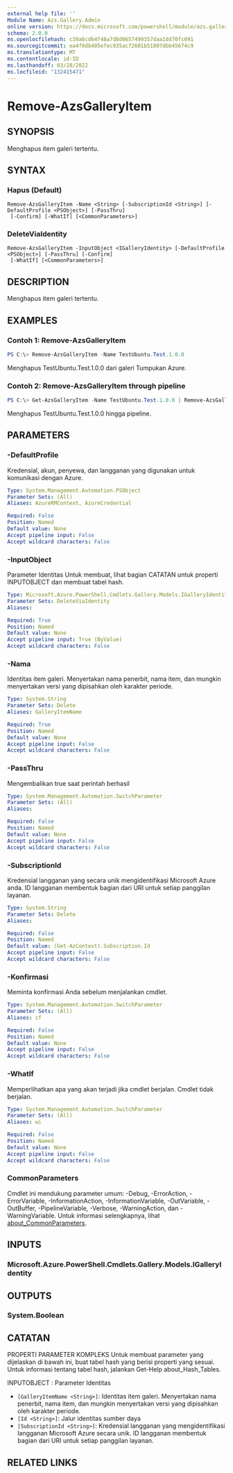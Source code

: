 ```yaml
---
external help file: ''
Module Name: Azs.Gallery.Admin
online version: https://docs.microsoft.com/powershell/module/azs.gallery.admin/remove-azsgalleryitem
schema: 2.0.0
ms.openlocfilehash: c39a6cd64f48a7d8d6657499357daa1dd70fc091
ms.sourcegitcommit: ea4f0db405efec935ac72601b51807dbb45674c9
ms.translationtype: MT
ms.contentlocale: id-ID
ms.lasthandoff: 03/28/2022
ms.locfileid: "132415471"
---
```

# Remove-AzsGalleryItem

## SYNOPSIS
Menghapus item galeri tertentu.

## SYNTAX

### Hapus (Default)
```
Remove-AzsGalleryItem -Name <String> [-SubscriptionId <String>] [-DefaultProfile <PSObject>] [-PassThru]
 [-Confirm] [-WhatIf] [<CommonParameters>]
```

### DeleteViaIdentity
```
Remove-AzsGalleryItem -InputObject <IGalleryIdentity> [-DefaultProfile <PSObject>] [-PassThru] [-Confirm]
 [-WhatIf] [<CommonParameters>]
```

## DESCRIPTION
Menghapus item galeri tertentu.

## EXAMPLES

### Contoh 1: Remove-AzsGalleryItem
```powershell
PS C:\> Remove-AzsGalleryItem -Name TestUbuntu.Test.1.0.0

```

Menghapus TestUbuntu.Test.1.0.0 dari galeri Tumpukan Azure.

### Contoh 2: Remove-AzsGalleryItem through pipeline
```powershell
PS C:\> Get-AzsGalleryItem -Name TestUbuntu.Test.1.0.0 | Remove-AzsGalleryItem

```

Menghapus TestUbuntu.Test.1.0.0 hingga pipeline.

## PARAMETERS

### -DefaultProfile
Kredensial, akun, penyewa, dan langganan yang digunakan untuk komunikasi dengan Azure.

```yaml
Type: System.Management.Automation.PSObject
Parameter Sets: (All)
Aliases: AzureRMContext, AzureCredential

Required: False
Position: Named
Default value: None
Accept pipeline input: False
Accept wildcard characters: False

```

### -InputObject
Parameter Identitas Untuk membuat, lihat bagian CATATAN untuk properti INPUTOBJECT dan membuat tabel hash.

```yaml
Type: Microsoft.Azure.PowerShell.Cmdlets.Gallery.Models.IGalleryIdentity
Parameter Sets: DeleteViaIdentity
Aliases:

Required: True
Position: Named
Default value: None
Accept pipeline input: True (ByValue)
Accept wildcard characters: False

```

### -Nama
Identitas item galeri.
Menyertakan nama penerbit, nama item, dan mungkin menyertakan versi yang dipisahkan oleh karakter periode.

```yaml
Type: System.String
Parameter Sets: Delete
Aliases: GalleryItemName

Required: True
Position: Named
Default value: None
Accept pipeline input: False
Accept wildcard characters: False

```

### -PassThru
Mengembalikan true saat perintah berhasil

```yaml
Type: System.Management.Automation.SwitchParameter
Parameter Sets: (All)
Aliases:

Required: False
Position: Named
Default value: None
Accept pipeline input: False
Accept wildcard characters: False

```

### -SubscriptionId
Kredensial langganan yang secara unik mengidentifikasi Microsoft Azure anda.
ID langganan membentuk bagian dari URI untuk setiap panggilan layanan.

```yaml
Type: System.String
Parameter Sets: Delete
Aliases:

Required: False
Position: Named
Default value: (Get-AzContext).Subscription.Id
Accept pipeline input: False
Accept wildcard characters: False

```

### -Konfirmasi
Meminta konfirmasi Anda sebelum menjalankan cmdlet.

```yaml
Type: System.Management.Automation.SwitchParameter
Parameter Sets: (All)
Aliases: cf

Required: False
Position: Named
Default value: None
Accept pipeline input: False
Accept wildcard characters: False

```

### -WhatIf
Memperlihatkan apa yang akan terjadi jika cmdlet berjalan.
Cmdlet tidak berjalan.

```yaml
Type: System.Management.Automation.SwitchParameter
Parameter Sets: (All)
Aliases: wi

Required: False
Position: Named
Default value: None
Accept pipeline input: False
Accept wildcard characters: False

```

### CommonParameters
Cmdlet ini mendukung parameter umum: -Debug, -ErrorAction, -ErrorVariable, -InformationAction, -InformationVariable, -OutVariable, -OutBuffer, -PipelineVariable, -Verbose, -WarningAction, dan -WarningVariable. Untuk informasi selengkapnya, lihat [about_CommonParameters](http://go.microsoft.com/fwlink/?LinkID=113216).

## INPUTS

### Microsoft.Azure.PowerShell.Cmdlets.Gallery.Models.IGalleryIdentity

## OUTPUTS

### System.Boolean



## CATATAN

PROPERTI PARAMETER KOMPLEKS Untuk membuat parameter yang dijelaskan di bawah ini, buat tabel hash yang berisi properti yang sesuai. Untuk informasi tentang tabel hash, jalankan Get-Help about_Hash_Tables.

INPUTOBJECT <IGalleryIdentity>: Parameter Identitas
  - `[GalleryItemName <String>]`: Identitas item galeri. Menyertakan nama penerbit, nama item, dan mungkin menyertakan versi yang dipisahkan oleh karakter periode.
  - `[Id <String>]`: Jalur identitas sumber daya
  - `[SubscriptionId <String>]`: Kredensial langganan yang mengidentifikasi langganan Microsoft Azure secara unik. ID langganan membentuk bagian dari URI untuk setiap panggilan layanan.

## RELATED LINKS

